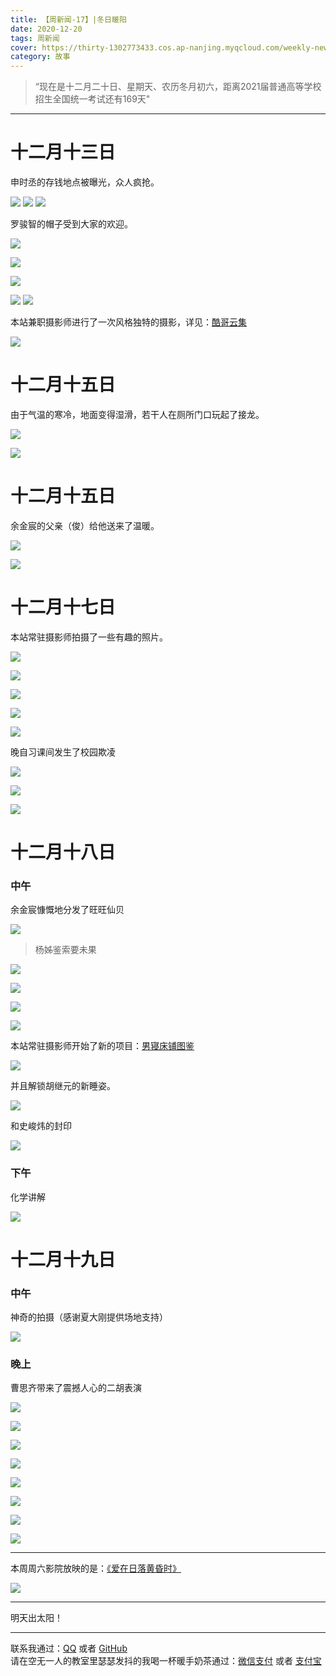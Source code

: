 ```yaml
---
title: 【周新闻-17】|冬日暖阳
date: 2020-12-20
tags: 周新闻
cover: https://thirty-1302773433.cos.ap-nanjing.myqcloud.com/weekly-news/16/DSC_5391.JPG
category: 故事
---
```

> “现在是十二月二十日、星期天、农历冬月初六，距离2021届普通高等学校招生全国统一考试还有169天"

---

# 十二月十三日

申时丞的存钱地点被曝光，众人疯抢。

![](https://thirty-1302773433.cos.ap-nanjing.myqcloud.com/weekly-news/16/DSC_3719.JPG)
![](https://thirty-1302773433.cos.ap-nanjing.myqcloud.com/weekly-news/16/DSC_3729.JPG)
![](https://thirty-1302773433.cos.ap-nanjing.myqcloud.com/weekly-news/16/DSC_3804.JPG)


罗骏智的帽子受到大家的欢迎。


![](https://thirty-1302773433.cos.ap-nanjing.myqcloud.com/weekly-news/16/DSC_3825.JPG)

![](https://thirty-1302773433.cos.ap-nanjing.myqcloud.com/weekly-news/16/DSC_3734.JPG)


![](https://thirty-1302773433.cos.ap-nanjing.myqcloud.com/weekly-news/16/DSC_3843.JPG)

![](https://thirty-1302773433.cos.ap-nanjing.myqcloud.com/weekly-news/16/DSC_4694.JPG)
![](https://thirty-1302773433.cos.ap-nanjing.myqcloud.com/weekly-news/16/DSC_4883.JPG)




本站兼职摄影师进行了一次风格独特的摄影，详见：[酷哥云集](/photo-diary/gang-photo-of-203/)


![](https://thirty-1302773433.cos.ap-nanjing.myqcloud.com/weekly-news/16/DSC_3850.JPG)

# 十二月十五日

由于气温的寒冷，地面变得湿滑，若干人在厕所门口玩起了接龙。

![](https://thirty-1302773433.cos.ap-nanjing.myqcloud.com/weekly-news/16/DSC_4731.JPG)

![](https://thirty-1302773433.cos.ap-nanjing.myqcloud.com/weekly-news/16/DSC_4739.JPG)

# 十二月十五日

余金宸的父亲（俊）给他送来了温暖。


![](https://thirty-1302773433.cos.ap-nanjing.myqcloud.com/weekly-news/16/DSC_4761.JPG)

![](https://thirty-1302773433.cos.ap-nanjing.myqcloud.com/weekly-news/16/DSC_4760.JPG)


# 十二月十七日

本站常驻摄影师拍摄了一些有趣的照片。


![](https://thirty-1302773433.cos.ap-nanjing.myqcloud.com/weekly-news/16/DSC_4949.JPG)

![](https://thirty-1302773433.cos.ap-nanjing.myqcloud.com/weekly-news/16/DSC_4952.JPG)

![](https://thirty-1302773433.cos.ap-nanjing.myqcloud.com/weekly-news/16/DSC_4954.JPG)

![](https://thirty-1302773433.cos.ap-nanjing.myqcloud.com/weekly-news/16/DSC_4956.JPG)

![](https://thirty-1302773433.cos.ap-nanjing.myqcloud.com/weekly-news/16/DSC_4957.JPG)


晚自习课间发生了校园欺凌


![](https://thirty-1302773433.cos.ap-nanjing.myqcloud.com/weekly-news/16/DSC_5014.JPG)

![](https://thirty-1302773433.cos.ap-nanjing.myqcloud.com/weekly-news/16/DSC_5021.JPG)

![](https://thirty-1302773433.cos.ap-nanjing.myqcloud.com/weekly-news/16/DSC_5023.JPG)


# 十二月十八日


### 中午

余金宸慷慨地分发了旺旺仙贝

![](https://thirty-1302773433.cos.ap-nanjing.myqcloud.com/weekly-news/16/DSC_5064.JPG)

> 杨姊鉴索要未果

![](https://thirty-1302773433.cos.ap-nanjing.myqcloud.com/weekly-news/16/DSC_5065.JPG)

![](https://thirty-1302773433.cos.ap-nanjing.myqcloud.com/weekly-news/16/DSC_5068.JPG)

![](https://thirty-1302773433.cos.ap-nanjing.myqcloud.com/weekly-news/16/DSC_5064.JPG)

![](https://thirty-1302773433.cos.ap-nanjing.myqcloud.com/weekly-news/16/DSC_5070.JPG)


本站常驻摄影师开始了新的项目：[男寝床铺图鉴](/photo-diary/bed-of-boys-apart-from-ggbou/)

![](https://thirty-1302773433.cos.ap-nanjing.myqcloud.com/weekly-news/16/DSC_5355.JPG)



并且解锁胡继元的新睡姿。

![](https://thirty-1302773433.cos.ap-nanjing.myqcloud.com/weekly-news/16/DSC_5079.JPG)

和史峻炜的封印


![](https://thirty-1302773433.cos.ap-nanjing.myqcloud.com/weekly-news/16/DSC_5115.JPG)


### 下午

化学讲解

![](https://thirty-1302773433.cos.ap-nanjing.myqcloud.com/weekly-news/16/DSC_5223.JPG)


# 十二月十九日

### 中午

神奇的拍摄（感谢夏大刚提供场地支持）


![](https://thirty-1302773433.cos.ap-nanjing.myqcloud.com/weekly-news/16/DSC_5290.JPG)

### 晚上

曹思齐带来了震撼人心的二胡表演


![](https://thirty-1302773433.cos.ap-nanjing.myqcloud.com/weekly-news/16/DSC_5332.JPG)

![](https://thirty-1302773433.cos.ap-nanjing.myqcloud.com/weekly-news/16/DSC_5337.JPG)

![](https://thirty-1302773433.cos.ap-nanjing.myqcloud.com/weekly-news/16/DSC_5339.JPG)

![](https://thirty-1302773433.cos.ap-nanjing.myqcloud.com/weekly-news/16/DSC_5341.JPG)

![](https://thirty-1302773433.cos.ap-nanjing.myqcloud.com/weekly-news/16/DSC_5342.JPG)

![](https://thirty-1302773433.cos.ap-nanjing.myqcloud.com/weekly-news/16/DSC_5346.JPG)

![](https://thirty-1302773433.cos.ap-nanjing.myqcloud.com/weekly-news/16/DSC_5347.JPG)

![](https://thirty-1302773433.cos.ap-nanjing.myqcloud.com/weekly-news/16/DSC_5355.JPG)



------

本周周六影院放映的是：[《爱在日落黄昏时》](https://movie.douban.com/subject/1291990/)

![](https://thirty-1302773433.cos.ap-nanjing.myqcloud.com/weekly-news/16/DSC_5313.JPG)




-------

明天出太阳！

---

联系我通过：[QQ](https://thirty-1302773433.cos.ap-nanjing.myqcloud.com/post/about/1601644798481_temp_qrcode_share_9993.png) 或者 [GitHub](https://github.com)  
请在空无一人的教室里瑟瑟发抖的我喝一杯暖手奶茶通过：[微信支付](https://thirty-1302773433.cos.ap-nanjing.myqcloud.com/post/about/mm_facetoface_collect_qrcode_1601644852828.png) 或者 [支付宝](https://thirty-1302773433.cos.ap-nanjing.myqcloud.com/post/about/1601644966171(1).jpg)

